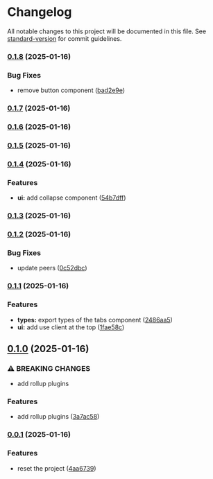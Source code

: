 # Changelog

All notable changes to this project will be documented in this file. See [standard-version](https://github.com/conventional-changelog/standard-version) for commit guidelines.

### [0.1.8](https://github.com/ZeynalliZeynal/everest-ui/compare/v0.1.7...v0.1.8) (2025-01-16)


### Bug Fixes

* remove button component ([bad2e9e](https://github.com/ZeynalliZeynal/everest-ui/commit/bad2e9e03f9a9e05beb27c02aa92e437178293c9))

### [0.1.7](https://github.com/ZeynalliZeynal/everest-ui/compare/v0.1.6...v0.1.7) (2025-01-16)

### [0.1.6](https://github.com/ZeynalliZeynal/everest-ui/compare/v0.1.5...v0.1.6) (2025-01-16)

### [0.1.5](https://github.com/ZeynalliZeynal/everest-ui/compare/v0.1.4...v0.1.5) (2025-01-16)

### [0.1.4](https://github.com/ZeynalliZeynal/everest-ui/compare/v0.1.3...v0.1.4) (2025-01-16)


### Features

* **ui:** add collapse component ([54b7dff](https://github.com/ZeynalliZeynal/everest-ui/commit/54b7dff5dc5869c75505329a3020644783e1eebb))

### [0.1.3](https://github.com/ZeynalliZeynal/everest-ui/compare/v0.1.2...v0.1.3) (2025-01-16)

### [0.1.2](https://github.com/ZeynalliZeynal/everest-ui/compare/v0.1.1...v0.1.2) (2025-01-16)


### Bug Fixes

* update peers ([0c52dbc](https://github.com/ZeynalliZeynal/everest-ui/commit/0c52dbca0bb6b28166e33f05ad4c5374a8765c24))

### [0.1.1](https://github.com/ZeynalliZeynal/everest-ui/compare/v0.1.0...v0.1.1) (2025-01-16)


### Features

* **types:** export types of the tabs component ([2486aa5](https://github.com/ZeynalliZeynal/everest-ui/commit/2486aa5ea4d8260c2100c03abfc2f67febab0e16))
* **ui:** add use client at the top ([1fae58c](https://github.com/ZeynalliZeynal/everest-ui/commit/1fae58c034ec81219edcb79757373946b818b21d))

## [0.1.0](https://github.com/ZeynalliZeynal/everest-ui/compare/v0.0.1...v0.1.0) (2025-01-16)


### ⚠ BREAKING CHANGES

* add rollup plugins

### Features

* add rollup plugins ([3a7ac58](https://github.com/ZeynalliZeynal/everest-ui/commit/3a7ac5819873c4e14115c739ed14c0f1614aa18a))

### [0.0.1](https://github.com/ZeynalliZeynal/everest-ui/compare/v0.0.0...v0.0.1) (2025-01-16)


### Features

* reset the project ([4aa6739](https://github.com/ZeynalliZeynal/everest-ui/commit/4aa6739886d899e384d21fcc4ec7ee9563b109af))
